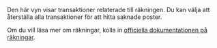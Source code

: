 Den här vyn visar transaktioner relaterade till räkningen. Du kan välja att återställa alla transaktioner för att hitta saknade poster.

Om du vill läsa mer om räkningar, kolla in [officiella dokumentationen på räkningar](https://docs.firefly-iii.org/advanced-concepts/bills).